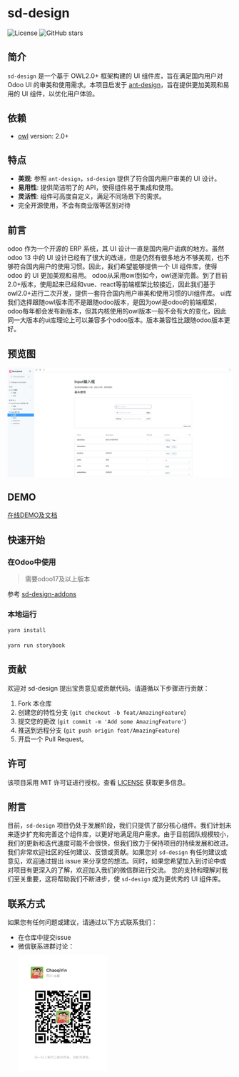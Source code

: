 # sd-design

![License](https://img.shields.io/github/license/source-dynamic/sd-design)
![GitHub stars](https://img.shields.io/github/stars/source-dynamic/sd-design)

## 简介

`sd-design` 是一个基于 OWL2.0+ 框架构建的 UI 组件库，旨在满足国内用户对 Odoo UI 的审美和使用需求。本项目启发于 [ant-design](https://github.com/ant-design/ant-design)，旨在提供更加美观和易用的 UI 组件，以优化用户体验。

## 依赖

- [owl](https://github.com/odoo/owl) version: 2.0+

## 特点

- **美观**: 参照 `ant-design`，`sd-design` 提供了符合国内用户审美的 UI 设计。
- **易用性**: 提供简洁明了的 API，使得组件易于集成和使用。
- **灵活性**: 组件可高度自定义，满足不同场景下的需求。
- 完全开源使用，不会有商业版等区别对待

## 前言

odoo 作为一个开源的 ERP 系统，其 UI 设计一直是国内用户诟病的地方。虽然 odoo 13 中的 UI 设计已经有了很大的改进，但是仍然有很多地方不够美观，也不够符合国内用户的使用习惯。因此，我们希望能够提供一个 UI 组件库，使得 odoo 的 UI 更加美观和易用。
odoo从采用owl到如今，owl逐渐完善。到了目前2.0+版本，使用起来已经和vue、react等前端框架比较接近，因此我们基于owl2.0+进行二次开发，提供一套符合国内用户审美和使用习惯的UI组件库。
ui库我们选择跟随owl版本而不是跟随odoo版本，是因为owl是odoo的前端框架，odoo每年都会发布新版本，但其内核使用的owl版本一般不会有大的变化，因此同一大版本的ui库理论上可以兼容多个odoo版本。版本兼容性比跟随odoo版本更好。

## 预览图

![sd-design](./assets/images/img.png)

## DEMO

[在线DEMO及文档](https://source-dynamic.github.io/sd-design/)

## 快速开始

### 在Odoo中使用

> 需要odoo17及以上版本  

参考 [sd-design-addons](https://github.com/source-dynamic/sd-design-addons)



### 本地运行
```bash
yarn install

yarn run storybook
```

## 贡献

欢迎对 sd-design 提出宝贵意见或贡献代码。请遵循以下步骤进行贡献：

1. Fork 本仓库
2. 创建您的特性分支 (`git checkout -b feat/AmazingFeature`)
3. 提交您的更改 (`git commit -m 'Add some AmazingFeature'`)
4. 推送到远程分支 (`git push origin feat/AmazingFeature`)
5. 开启一个 Pull Request。

## 许可
该项目采用 MIT 许可证进行授权。查看 [LICENSE](./LICENSE) 获取更多信息。

## 附言

目前，`sd-design` 项目仍处于发展阶段，我们只提供了部分核心组件。我们计划未来逐步扩充和完善这个组件库，以更好地满足用户需求。由于目前团队规模较小，我们的更新和迭代速度可能不会很快，但我们致力于保持项目的持续发展和改进。
我们非常欢迎社区的任何建议、反馈或贡献。如果您对 `sd-design` 有任何建议或意见，欢迎通过提出 issue 来分享您的想法。同时，如果您希望加入到讨论中或对项目有更深入的了解，欢迎加入我们的微信群进行交流。
您的支持和理解对我们至关重要，这将帮助我们不断进步，使 `sd-design` 成为更优秀的 UI 组件库。

## 联系方式

如果您有任何问题或建议，请通过以下方式联系我们：

- 在仓库中提交issue
- 微信联系进群讨论：
  <div>
    <img src="./assets/images/IMG_3775.JPG" alt="sd-design" style="margin-top: 10px" width="200" height="260">
  </div>
